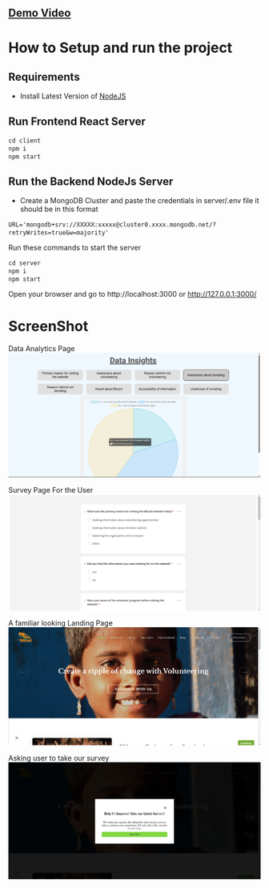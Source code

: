 ## [Demo Video](https://www.youtube.com/watch?v=shMYjtkTryw&feature=youtu.be)

# How to Setup and run the project

## Requirements

- Install Latest Version of [NodeJS](https://nodejs.org/en/download)

## Run Frontend React Server

```
cd client
npm i
npm start
```

## Run the Backend NodeJs Server

- Create a MongoDB Cluster and paste the credentials in server/.env file it should be in this format

```
URL='mongodb+srv://XXXXX:xxxxx@cluster0.xxxx.mongodb.net/?retryWrites=true&w=majority'
```

Run these commands to start the server

```
cd server
npm i
npm start
```

Open your browser and go to http://localhost:3000 or http://127.0.0.1:3000/

# ScreenShot

Data Analytics Page
![Alt text](image.png)

Survey Page For the User
![Alt text](image-1.png)

A familiar looking Landing Page
![Alt text](image-2.png)

Asking user to take our survey
![Alt text](image-3.png)
